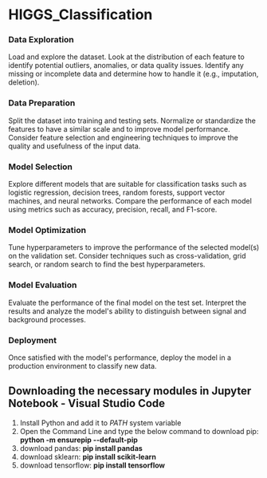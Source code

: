 # HIGGS_Classification

### Data Exploration

Load and explore the dataset. Look at the distribution of each feature to identify potential outliers, anomalies, or data quality issues. Identify any missing or incomplete data and determine how to handle it (e.g., imputation, deletion).

### Data Preparation

Split the dataset into training and testing sets. Normalize or standardize the features to have a similar scale and to improve model performance. Consider feature selection and engineering techniques to improve the quality and usefulness of the input data.

### Model Selection

Explore different models that are suitable for classification tasks such as logistic regression, decision trees, random forests, support vector machines, and neural networks. Compare the performance of each model using metrics such as accuracy, precision, recall, and F1-score.

### Model Optimization

Tune hyperparameters to improve the performance of the selected model(s) on the validation set. Consider techniques such as cross-validation, grid search, or random search to find the best hyperparameters.

### Model Evaluation

Evaluate the performance of the final model on the test set. Interpret the results and analyze the model's ability to distinguish between signal and background processes.

### Deployment

Once satisfied with the model's performance, deploy the model in a production environment to classify new data.

## Downloading the necessary modules in Jupyter Notebook - Visual Studio Code

1. Install Python and add it to _PATH_ system variable
2. Open the Command Line and type the below command to download pip: **python -m ensurepip --default-pip**
3. download pandas: **pip install pandas**
4. download sklearn: **pip install scikit-learn**
5. download tensorflow: **pip install tensorflow**
